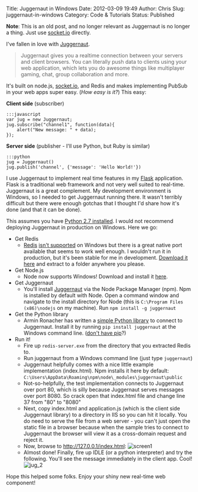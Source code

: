 Title: Juggernaut in Windows
Date: 2012-03-09 19:49
Author: Chris
Slug: juggernaut-in-windows
Category: Code & Tutorials
Status: Published

**Note**: This is an old post, and no longer relevant as Juggernaut is
no longer a thing. Just use
[socket.io](https://github.com/socketio/socket.io/) directly.

I've fallen in love with
[Juggernaut](https://github.com/maccman/juggernaut).

> Juggernaut gives you a realtime connection between your servers and
> client browsers. You can literally push data to clients using your web
> application, which lets you do awesome things like multiplayer gaming,
> chat, group collaboration and more.

It's built on node.js, [socket.io](http://socket.io/), and Redis and
makes implementing PubSub in your web apps super easy. (*How easy is
it?*) This easy:

**Client side** (subscriber)

    :::javascript
    var jug = new Juggernaut;
    jug.subscribe("channel1", function(data){
        alert("New message: " + data);
    });

**Server side** (publisher - I'll use Python, but Ruby is similar)

    :::python
    jug = Juggernaut()
    jug.publish('channel', {'message': 'Hello World!'})

I use Juggernaut to implement real time features in my
[Flask](http://flask.pocoo.org/) application. Flask is a traditional web
framework and not very well suited to real-time. Juggernaut is a great
complement. My development environment is Windows, so I needed to get
Juggernaut running there. It wasn't terribly difficult but there were
enough gotchas that I thought I'd share how it's done (and that it can
be done).

This assumes you have [Python 2.7
installed](http://www.python.org/download/releases/2.7.2/). I would not
recommend deploying Juggernaut in production on Windows. Here we go:

- Get Redis
    - [Redis](http://redis.io/) [isn't
    supported](http://redis.io/download) on Windows but there is a great
    native port available that seems to work well enough. I wouldn't run
    it in production, but it's been stable for me in development.
    [Download it here](https://github.com/dmajkic/redis/downloads) and
    extract to a folder anywhere you please.
- Get Node.js
    - Node now supports Windows! Download and install it
    [here](http://nodejs.org/#download).
- Get Juggernaut
    - You'll install [Juggernaut](https://github.com/maccman/juggernaut)
    via the Node Package Manager (npm). Npm is installed by default
    with Node. Open a command window and navigate to the install
    directory for Node (this is ``C:\Program
    Files (x86)\nodejs`` on my machine). Run ``npm install -g juggernaut``
- Get the Python library
    - Armin Ronacher has written a [simple Python
    library](https://github.com/mitsuhiko/python-juggernaut) to connect
    to Juggernaut. Install it by running ``pip install
    juggernaut`` at the Windows
    command line. ([don't have
    pip](http://stackoverflow.com/questions/4750806/how-to-install-pip-on-windows)?)</span>
- Run it!
    - Fire up ``redis-server.exe``
    from the directory that you extracted Redis to.
    - Run juggernaut from a Windows command line (just type ``juggernaut``)
    - Juggernaut helpfully comes with a nice little example
    implementation (index.html). Npm installs it here by default: ``C:\Users\AppData\Roaming\npm\node\_modules\juggernaut\public``
    - Not-so-helpfully, the test
    implementation connects to Juggernaut over port 80, which is silly
    because Juggernaut serves messages over port 8080. So crack open
    that index.html file and change line 37 from "80" to "8080"
    - Next, copy index.html and
    application.js (which is the client side Juggernaut library) to a
    directory in IIS so you can hit it locally. You do need to serve the
    file from a web server - you can't just open the static file in a
    browser because when the sample tries to connect to Juggernaut the
    browser will view it as a cross-domain request and reject it.
    - Now, browse to
    http://127.0.0.1/index.html:
    ![screen1](http://2.bp.blogspot.com/-gnoojdIsbBk/T05OuECnVSI/AAAAAAAAAFM/1Ut0DOb9n3M/s1600/jug_test.png)
    - Almost done! Finally, fire up IDLE (or a python interpreter) and try
    the following. You'll see the message immediately in the client app.
    Cool!
    ![jug_2](http://1.bp.blogspot.com/-n4TvFTCnnDk/T05Q4Pb3QJI/AAAAAAAAAFc/7nWDrQqaolk/s1600/jug_2.png)

Hope this helped some folks. Enjoy your shiny new real-time web component!
